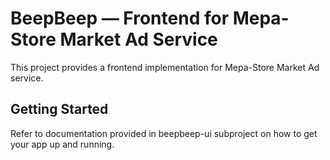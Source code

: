 # BeepBeep — Frontend for Mepa-Store Market Ad Service

This project provides a frontend implementation for Mepa-Store Market Ad service.

## Getting Started

Refer to documentation provided in beepbeep-ui subproject on how to get your app up and running.